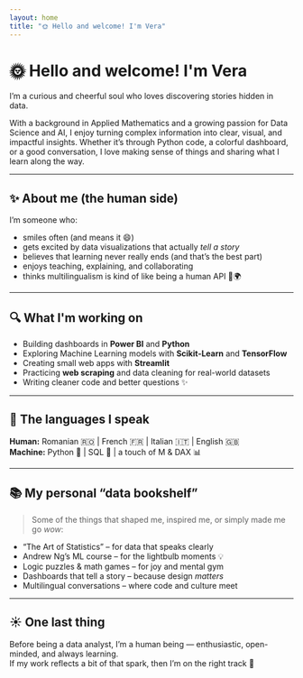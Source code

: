 ```yaml
--- 
layout: home
title: "🌞 Hello and welcome! I'm Vera"
---
```


# 🌞 Hello and welcome! I'm Vera

I’m a curious and cheerful soul who loves discovering stories hidden in data.

With a background in Applied Mathematics and a growing passion for Data Science and AI, I enjoy turning complex information into clear, visual, and impactful insights. Whether it’s through Python code, a colorful dashboard, or a good conversation, I love making sense of things and sharing what I learn along the way.

---

## ✨ About me (the human side)

I’m someone who:
- smiles often (and means it 😄)  
- gets excited by data visualizations that actually *tell a story*  
- believes that learning never really ends (and that’s the best part)  
- enjoys teaching, explaining, and collaborating  
- thinks multilingualism is kind of like being a human API 🧠🌍

---

## 🔍 What I'm working on

- Building dashboards in **Power BI** and **Python**  
- Exploring Machine Learning models with **Scikit-Learn** and **TensorFlow**  
- Creating small web apps with **Streamlit**  
- Practicing **web scraping** and data cleaning for real-world datasets  
- Writing cleaner code and better questions ✨

---

## 💬 The languages I speak

**Human:** Romanian 🇷🇴 | French 🇫🇷 | Italian 🇮🇹 | English 🇬🇧  
**Machine:** Python 🐍 | SQL 🐘 | a touch of M & DAX 📊

---

## 📚 My personal “data bookshelf”

> Some of the things that shaped me, inspired me, or simply made me go *wow*:

- “The Art of Statistics” – for data that speaks clearly  
- Andrew Ng’s ML course – for the lightbulb moments 💡  
- Logic puzzles & math games – for joy and mental gym  
- Dashboards that tell a story – because design *matters*  
- Multilingual conversations – where code and culture meet

---

## ☀️ One last thing

Before being a data analyst, I’m a human being — enthusiastic, open-minded, and always learning.  
If my work reflects a bit of that spark, then I’m on the right track 💫


